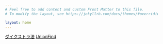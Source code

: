 ```yaml
---
# Feel free to add content and custom Front Matter to this file.
# To modify the layout, see https://jekyllrb.com/docs/themes/#overriding-theme-defaults

layout: home
---
```


[ダイクストラ法](https://harufujimoto.github.io/graph/dijkstra.html)
[UnionFind](https://harufujimoto.github.io/datastructure/unionfind.html)
